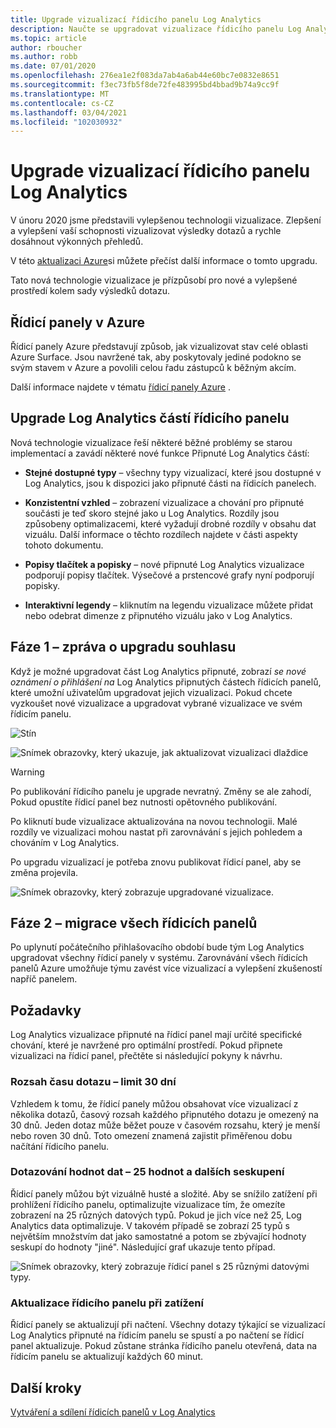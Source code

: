 ```yaml
---
title: Upgrade vizualizací řídicího panelu Log Analytics
description: Naučte se upgradovat vizualizace řídicího panelu Log Analytics pomocí dotazů, které vám poskytnou výkonné přehledy.
ms.topic: article
author: rboucher
ms.author: robb
ms.date: 07/01/2020
ms.openlocfilehash: 276ea1e2f083da7ab4a6ab44e60bc7e0832e8651
ms.sourcegitcommit: f3ec73fb5f8de72fe483995bd4bbad9b74a9cc9f
ms.translationtype: MT
ms.contentlocale: cs-CZ
ms.lasthandoff: 03/04/2021
ms.locfileid: "102030932"
---
```

# <a name="upgrading-your-log-analytics-dashboard-visualizations"></a>Upgrade vizualizací řídicího panelu Log Analytics

V únoru 2020 jsme představili vylepšenou technologii vizualizace. Zlepšení a vylepšení vaší schopnosti vizualizovat výsledky dotazů a rychle dosáhnout výkonných přehledů. 

V této [aktualizaci Azure](https://azure.microsoft.com/updates/azure-monitor-log-analytics-upgraded-results-visualization/)si můžete přečíst další informace o tomto upgradu. 

Tato nová technologie vizualizace je přízpůsobí pro nové a vylepšené prostředí kolem sady výsledků dotazu. 

## <a name="dashboards-in-azure"></a>Řídicí panely v Azure

Řídicí panely Azure představují způsob, jak vizualizovat stav celé oblasti Azure Surface. Jsou navržené tak, aby poskytovaly jediné podokno se svým stavem v Azure a povolili celou řadu zástupců k běžným akcím. 

Další informace najdete v tématu [řídicí panely Azure](../../azure-portal/azure-portal-dashboards.md) .


## <a name="upgrading-log-analytics-dashboard-parts"></a>Upgrade Log Analytics částí řídicího panelu

Nová technologie vizualizace řeší některé běžné problémy se starou implementací a zavádí některé nové funkce Připnuté Log Analytics částí: 

- **Stejné dostupné typy** – všechny typy vizualizací, které jsou dostupné v Log Analytics, jsou k dispozici jako připnuté části na řídicích panelech.

- **Konzistentní vzhled** – zobrazení vizualizace a chování pro připnuté součásti je teď skoro stejné jako u Log Analytics. Rozdíly jsou způsobeny optimalizacemi, které vyžadují drobné rozdíly v obsahu dat vizuálu. Další informace o těchto rozdílech najdete v části aspekty tohoto dokumentu.

- **Popisy tlačítek a popisky** – nové připnuté Log Analytics vizualizace podporují popisy tlačítek. Výsečové a prstencové grafy nyní podporují popisky.

- **Interaktivní legendy** – kliknutím na legendu vizualizace můžete přidat nebo odebrat dimenze z připnutého vizuálu jako v Log Analytics.

## <a name="stage-1---opt-in-upgrade-message"></a>Fáze 1 – zpráva o upgradu souhlasu

Když je možné upgradovat část Log Analytics připnuté, zobrazí *se nové oznámení o přihlášení na* Log Analytics připnutých částech řídicích panelů, které umožní uživatelům upgradovat jejich vizualizaci. Pokud chcete vyzkoušet nové vizualizace a upgradovat vybrané vizualizace ve svém řídicím panelu.

 
![Stín](media/dashboard-upgrade/update-message-1.png)
 
![Snímek obrazovky, který ukazuje, jak aktualizovat vizualizaci dlaždice](media/dashboard-upgrade/update-message-2.png)

> [!WARNING]
> Po publikování řídicího panelu je upgrade nevratný. Změny se ale zahodí, Pokud opustíte řídicí panel bez nutnosti opětovného publikování.  

Po kliknutí bude vizualizace aktualizována na novou technologii. Malé rozdíly ve vizualizaci mohou nastat při zarovnávání s jejich pohledem a chováním v Log Analytics.

Po upgradu vizualizací je potřeba znovu publikovat řídicí panel, aby se změna projevila.

![Snímek obrazovky, který zobrazuje upgradované vizualizace.](media/dashboard-upgrade/update-message-3.png)

## <a name="stage-2---migration-of-all-dashboards"></a>Fáze 2 – migrace všech řídicích panelů

Po uplynutí počátečního přihlašovacího období bude tým Log Analytics upgradovat všechny řídicí panely v systému. Zarovnávání všech řídicích panelů Azure umožňuje týmu zavést více vizualizací a vylepšení zkušeností napříč panelem.

## <a name="considerations"></a>Požadavky

Log Analytics vizualizace připnuté na řídicí panel mají určité specifické chování, které je navržené pro optimální prostředí. Pokud připnete vizualizaci na řídicí panel, přečtěte si následující pokyny k návrhu.

### <a name="query-time-scope---30-day-limit"></a>Rozsah času dotazu – limit 30 dní

Vzhledem k tomu, že řídicí panely můžou obsahovat více vizualizací z několika dotazů, časový rozsah každého připnutého dotazu je omezený na 30 dnů. Jeden dotaz může běžet pouze v časovém rozsahu, který je menší nebo roven 30 dnů. Toto omezení znamená zajistit přiměřenou dobu načítání řídicího panelu.

### <a name="query-data-values---25-values-and-other-grouping"></a>Dotazování hodnot dat – 25 hodnot a dalších seskupení

Řídicí panely můžou být vizuálně husté a složité. Aby se snížilo zatížení při prohlížení řídicího panelu, optimalizujte vizualizace tím, že omezíte zobrazení na 25 různých datových typů. Pokud je jich více než 25, Log Analytics data optimalizuje. V takovém případě se zobrazí 25 typů s největším množstvím dat jako samostatné a potom se zbývající hodnoty seskupí do hodnoty "jiné". Následující graf ukazuje tento případ.  

![Snímek obrazovky, který zobrazuje řídicí panel s 25 různými datovými typy.](media/dashboard-upgrade/values-25-limit.png)

### <a name="dashboard-refresh-on-load"></a>Aktualizace řídicího panelu při zatížení

Řídicí panely se aktualizují při načtení. Všechny dotazy týkající se vizualizací Log Analytics připnuté na řídicím panelu se spustí a po načtení se řídicí panel aktualizuje. Pokud zůstane stránka řídicího panelu otevřená, data na řídicím panelu se aktualizují každých 60 minut.

## <a name="next-steps"></a>Další kroky

[Vytváření a sdílení řídicích panelů v Log Analytics](../visualize/tutorial-logs-dashboards.md)